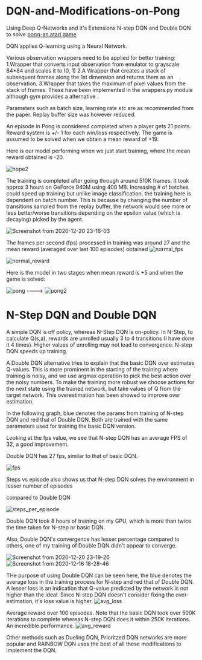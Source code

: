 # DQN-and-Modifications-on-Pong

Using Deep Q-Networks and it's Extensions N-step DQN and Double DQN to solve [pong-an atari game](https://gym.openai.com/envs/Pong-v0/)

DQN applies Q-learning using a Neural Network. 

Various observation wrappers need to be applied for better training:
1.Wrapper that converts input observation from emulator to grayscale 84*84 and scales it to (0, 1)
2.A Wrapper that creates a stack of subsequent frames along the 1st dimension and returns them as an observation. 
3.Wrapper that takes the maximum of pixel values from the stack of frames.
These have been implemented in the wrappers.py module although gym provides a alternative .

Parameters such as batch size, learning rate etc are as recommended from the paper. Replay buffer size was however reduced.

An episode in Pong is considered completed when a player gets 21 points. Reward system is +/- 1 for each win/loss respectively. The game is assumed to be solved when we obtain a mean reward of +19.

Here is our model performing when we just start training, where the mean reward obtained is -20. 


![hope2](https://user-images.githubusercontent.com/56476887/102717165-91ce1900-4306-11eb-87cb-3461df5f1eec.gif)


The training is completed after going through around 510K frames. It took approx 3 hours on GeForce 940M using 400 MB. Increasing # of batches could speed up training but unlike image classification, the training here is dependent on batch number. This is because by changing the number of transitions sampled from the replay buffer, the network would see more or less better/worse transitions depending on the epsilon value (which is decaying) picked by the agent. 


![Screenshot from 2020-12-20 23-16-03](https://user-images.githubusercontent.com/56476887/102720374-eaf37800-4319-11eb-9b3e-ae2408f33998.png)


The frames per second (fps) processed in training was around 27 and the mean reward (averaged over last 100 episodes) obtained
![normal_fps](https://user-images.githubusercontent.com/56476887/102718670-5552eb00-430f-11eb-8e08-d872bee46299.png)


![normal_reward](https://user-images.githubusercontent.com/56476887/102718675-57b54500-430f-11eb-94f9-08905a1be623.png)

Here is the model in two stages when mean reward is +5 and when the game is solved:

![pong](https://user-images.githubusercontent.com/56476887/102718563-db226680-430e-11eb-8b7e-b3206806978c.gif) ---->
![pong2](https://user-images.githubusercontent.com/56476887/102718576-effefa00-430e-11eb-8415-128441967b77.gif)


# N-Step DQN and Double DQN 

A simple DQN is off policy, whereas N-Step DQN is on-policy. In N-Step, to calculate Q(s,a), rewards are unrolled usually 3 to 4 transitions (I have done it 4 times). Higher values of unrolling may not lead to convergence. N-step DQN speeds up training.  

A Double DQN alternative tries to explain that the basic DQN over estimates Q-values. This is more prominent in the starting of the training where training is noisy, and we use argmax operation to pick the best action over the noisy numbers. To make the training more robust we choose actions for the next state using the trained network, but take values of Q from the target network. This overestimation has been showed to improve over estimation.

In the following graph, blue denotes the params from training of N-step DQN and red that of Double DQN. Both are trained with the same parameters used for training the basic DQN version.

Looking at the fps value, we see that N-step DQN has an average FPS of 32, a good improvement. 

Double DQN has 27 fps, similar to that of basic DQN.


![fps](https://user-images.githubusercontent.com/56476887/102718606-0a38d800-430f-11eb-8dc6-11e33fb0090d.png)



Steps vs episode also shows us that N-step DQN solves the environment in lesser number of episodes 

compared to Double DQN


![steps_per_episode](https://user-images.githubusercontent.com/56476887/102718625-1f156b80-430f-11eb-94da-68d8582ecc86.png)


Double DQN took 8 hours of training on my GPU, which is more than twice the time taken for N-step or basic DQN. 

Also, Double DQN's convergence has lesser percentage compared to others, one of my training of Double DQN didn't appear to converge. 


![Screenshot from 2020-12-20 23-19-26](https://user-images.githubusercontent.com/56476887/102720377-ee86ff00-4319-11eb-8b18-9f040857e09e.png)
![Screenshot from 2020-12-16 18-28-46](https://user-images.githubusercontent.com/56476887/102718620-191f8a80-430f-11eb-886f-c39d266f6b35.png)


THe purpose of using Double DQN can be seen here, the blue denotes the average loss in the training process for N-step and red that of Double DQN. A lesser loss is an indication that Q-value predicted by the network is not higher than the ideal. Since N-step DQN doesn't consider fixing the over-estimation, it's loss value is higher. 
![avg_loss](https://user-images.githubusercontent.com/56476887/102718595-ff7e4300-430e-11eb-88e5-b63f51e0c6e2.png)

Average reward over 100 episodes. Note that the basic DQN took over 500K iterations to complete whereas N-step DQN does it within 250K iterations. An incredible performance.
![avg_reward](https://user-images.githubusercontent.com/56476887/102718603-060cba80-430f-11eb-9e8e-a7c699e27ee0.png)

Other methods such as Dueling DQN, Prioritzed DQN networks are more popular and RAINBOW DQN uses the best of all these modifications to implement the DQN.
